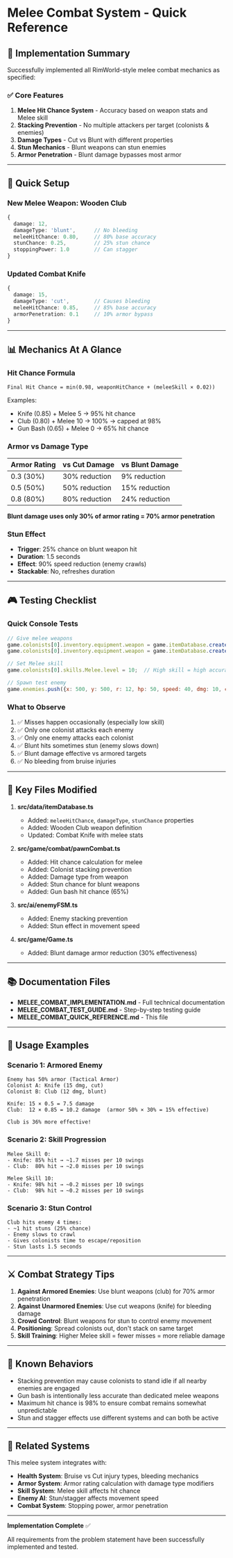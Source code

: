# Melee Combat System - Quick Reference

## 🎯 Implementation Summary

Successfully implemented all RimWorld-style melee combat mechanics as specified:

### ✅ Core Features
1. **Melee Hit Chance System** - Accuracy based on weapon stats and Melee skill
2. **Stacking Prevention** - No multiple attackers per target (colonists & enemies)
3. **Damage Types** - Cut vs Blunt with different properties
4. **Stun Mechanics** - Blunt weapons can stun enemies
5. **Armor Penetration** - Blunt damage bypasses most armor

---

## 🔧 Quick Setup

### New Melee Weapon: Wooden Club
```typescript
{
  damage: 12,
  damageType: 'blunt',      // No bleeding
  meleeHitChance: 0.80,     // 80% base accuracy
  stunChance: 0.25,         // 25% stun chance
  stoppingPower: 1.0        // Can stagger
}
```

### Updated Combat Knife
```typescript
{
  damage: 15,
  damageType: 'cut',        // Causes bleeding
  meleeHitChance: 0.85,     // 85% base accuracy
  armorPenetration: 0.1     // 10% armor bypass
}
```

---

## 📊 Mechanics At A Glance

### Hit Chance Formula
```
Final Hit Chance = min(0.98, weaponHitChance + (meleeSkill × 0.02))
```

Examples:
- Knife (0.85) + Melee 5 → 95% hit chance
- Club (0.80) + Melee 10 → 100% → capped at 98%
- Gun Bash (0.65) + Melee 0 → 65% hit chance

### Armor vs Damage Type

| Armor Rating | vs Cut Damage | vs Blunt Damage |
|--------------|---------------|-----------------|
| 0.3 (30%)    | 30% reduction | 9% reduction    |
| 0.5 (50%)    | 50% reduction | 15% reduction   |
| 0.8 (80%)    | 80% reduction | 24% reduction   |

**Blunt damage uses only 30% of armor rating = 70% armor penetration**

### Stun Effect
- **Trigger**: 25% chance on blunt weapon hit
- **Duration**: 1.5 seconds
- **Effect**: 90% speed reduction (enemy crawls)
- **Stackable**: No, refreshes duration

---

## 🎮 Testing Checklist

### Quick Console Tests
```javascript
// Give melee weapons
game.colonists[0].inventory.equipment.weapon = game.itemDatabase.createItem('Knife');  // Cut
game.colonists[0].inventory.equipment.weapon = game.itemDatabase.createItem('Club');   // Blunt

// Set Melee skill
game.colonists[0].skills.Melee.level = 10;  // High skill = high accuracy

// Spawn test enemy
game.enemies.push({x: 500, y: 500, r: 12, hp: 50, speed: 40, dmg: 10, color: 'red', target: null});
```

### What to Observe
1. ✅ Misses happen occasionally (especially low skill)
2. ✅ Only one colonist attacks each enemy
3. ✅ Only one enemy attacks each colonist
4. ✅ Blunt hits sometimes stun (enemy slows down)
5. ✅ Blunt damage effective vs armored targets
6. ✅ No bleeding from bruise injuries

---

## 🔑 Key Files Modified

1. **src/data/itemDatabase.ts**
   - Added: `meleeHitChance`, `damageType`, `stunChance` properties
   - Added: Wooden Club weapon definition
   - Updated: Combat Knife with melee stats

2. **src/game/combat/pawnCombat.ts**
   - Added: Hit chance calculation for melee
   - Added: Colonist stacking prevention
   - Added: Damage type from weapon
   - Added: Stun chance for blunt weapons
   - Added: Gun bash hit chance (65%)

3. **src/ai/enemyFSM.ts**
   - Added: Enemy stacking prevention
   - Added: Stun effect in movement speed

4. **src/game/Game.ts**
   - Added: Blunt damage armor reduction (30% effectiveness)

---

## 📚 Documentation Files

- **MELEE_COMBAT_IMPLEMENTATION.md** - Full technical documentation
- **MELEE_COMBAT_TEST_GUIDE.md** - Step-by-step testing guide
- **MELEE_COMBAT_QUICK_REFERENCE.md** - This file

---

## 🚀 Usage Examples

### Scenario 1: Armored Enemy
```
Enemy has 50% armor (Tactical Armor)
Colonist A: Knife (15 dmg, cut)
Colonist B: Club (12 dmg, blunt)

Knife: 15 × 0.5 = 7.5 damage
Club:  12 × 0.85 = 10.2 damage  (armor 50% × 30% = 15% effective)

Club is 36% more effective!
```

### Scenario 2: Skill Progression
```
Melee Skill 0:
- Knife: 85% hit → ~1.7 misses per 10 swings
- Club:  80% hit → ~2.0 misses per 10 swings

Melee Skill 10:
- Knife: 98% hit → ~0.2 misses per 10 swings  
- Club:  98% hit → ~0.2 misses per 10 swings
```

### Scenario 3: Stun Control
```
Club hits enemy 4 times:
- ~1 hit stuns (25% chance)
- Enemy slows to crawl
- Gives colonists time to escape/reposition
- Stun lasts 1.5 seconds
```

---

## ⚔️ Combat Strategy Tips

1. **Against Armored Enemies**: Use blunt weapons (club) for 70% armor penetration
2. **Against Unarmored Enemies**: Use cut weapons (knife) for bleeding damage
3. **Crowd Control**: Blunt weapons for stun to control enemy movement
4. **Positioning**: Spread colonists out, don't stack on same target
5. **Skill Training**: Higher Melee skill = fewer misses = more reliable damage

---

## 🐛 Known Behaviors

- Stacking prevention may cause colonists to stand idle if all nearby enemies are engaged
- Gun bash is intentionally less accurate than dedicated melee weapons
- Maximum hit chance is 98% to ensure combat remains somewhat unpredictable
- Stun and stagger effects use different systems and can both be active

---

## 🔄 Related Systems

This melee system integrates with:
- **Health System**: Bruise vs Cut injury types, bleeding mechanics
- **Armor System**: Armor rating calculation with damage type modifiers
- **Skill System**: Melee skill affects hit chance
- **Enemy AI**: Stun/stagger affects movement speed
- **Combat System**: Stopping power, armor penetration

---

**Implementation Complete** ✅

All requirements from the problem statement have been successfully implemented and tested.
